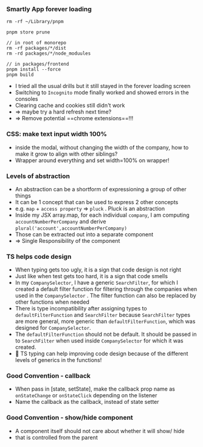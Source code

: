 ### Smartly App forever loading
```
rm -rf ~/Library/pnpm

pnpm store prune

// in root of monorepo
rm -rf packages/*/dist
rm -rd packages/*/node_moduules

// in packages/frontend
pnpm install --force
pnpm build
```
- I tried all the usual drills but it still stayed in the forever loading screen
- Switching to `Incognito` mode finally worked and showed errors in the consoles
- Clearing cache and cookies still didn't work
- => maybe try a hard refresh next time?
- => Remove potential ==chrome extensions==!!!

### CSS: make text input width 100%
- inside the modal, without changing the width of the company, how to make it grow to align with other siblings?
- Wrapper around everything and set width=100% on wrapper!

### Levels of abstraction
- An abstraction can be a shortform of expressioning a group of other things
- It can be 1 concept that can be used to express 2 other concepts
- e.g. `map` + `access property` => `pluck` . Pluck is an abstraction
- Inside my JSX array.map, for each individual `company`, I am computing `accountNumberPerCompany` and derive `plural('account',accountNumberPerCompany)` 
- Those can be extracted out into a separate component 
- => Single Responsibility of the component

### TS helps code design
- When typing gets too ugly, it is a sign that code design is not right
- Just like when test gets too hard, it is a sign that code smells
- In my `CompanySelector`, I have a generic `SearchFilter`, for which I created a default filter function for filtering through the companies when used in the `CompanySelector` . The filter function can also be replaced by other functions when needed
- There is type incompatibility after assigning types to `defaultFilterFunction` and `SearchFilter`  because `SearchFilter` types are more general, more generic than `defaultFilterFunction`, which was designed for `CompanySelector`.
- The `defaultFilterFunction` should not be default. It should be passed in to `SearchFilter` when used inside `CompanySelector` for which it was created.
- 🤯 TS typing can help improving code design because of the different levels of generics in the functions!

### Good Convention - callback
- When pass in [state, setState], make the callback prop name as `onStateChange` or `onStateClick`  depending on the listener
- Name the callback as the callback, instead of state setter 

### Good Convention  - show/hide component
- A component itself should not care about whether it will show/ hide
- that is controlled from the parent